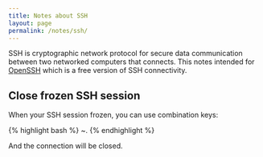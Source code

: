 ```yaml
---
title: Notes about SSH
layout: page
permalink: /notes/ssh/
---
```


SSH is cryptographic network protocol for secure data communication between two networked computers that connects. This notes intended for [OpenSSH](http://www.openssh.org/) which is a free version of SSH connectivity.

## Close frozen SSH session

When your SSH session frozen, you can use combination keys:

{% highlight bash %}
~.
{% endhighlight %}

And the connection will be closed.

